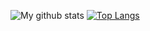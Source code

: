 ![My github stats](https://github-readme-stats.vercel.app/api?username=JunYeopKim1999&count_private=true&&show_icons=true&&theme=radical)
[![Top Langs](https://github-readme-stats.vercel.app/api/top-langs/?username=JunYeopKim1999)](https://github.com/JunYeopKim1999/github-readme-stats)
